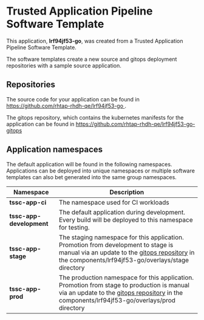 # Trusted Application Pipeline Software Template

This application, **lrf94jf53-go**, was created from a Trusted Application Pipeline Software Template.

The software templates create a new source and gitops deployment repositories with a sample source application. 

## Repositories

The source code for your application can be found in [https://github.com/rhtap-rhdh-qe/lrf94jf53-go ](https://github.com/rhtap-rhdh-qe/lrf94jf53-go ).
 
The gitops repository, which contains the kubernetes manifests for the application can be found in 
[https://github.com/rhtap-rhdh-qe/lrf94jf53-go-gitops ](https://github.com/rhtap-rhdh-qe/lrf94jf53-go-gitops ) 

## Application namespaces 

The default application will be found in the following namespaces. Applications can be deployed into unique namespaces or multiple software templates can also bet generated into the same group namespaces.  

|  Namespace   |  Description   |  
| -------- | -------- |
| **tssc-app-ci** | The namespace used for CI workloads |
| **tssc-app-development** | The default application during development. Every build will be deployed to this namespace for testing. |
| **tssc-app-stage** | The staging namespace for this application. Promotion from development to stage is manual via an update to the [gitops repository](https://github.com/rhtap-rhdh-qe/lrf94jf53-go-gitops ) in the components/lrf94jf53-go/overlays/stage directory |
| **tssc-app-prod** | The production namespace for this application. Promotion from stage to production is manual via an update to the [gitops repository](https://github.com/rhtap-rhdh-qe/lrf94jf53-go-gitops ) in the components/lrf94jf53-go/overlays/prod directory |